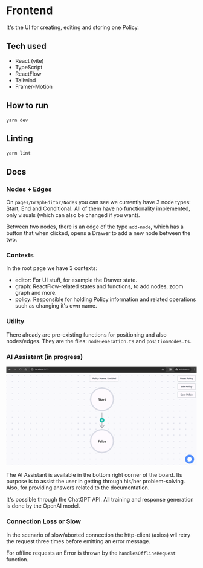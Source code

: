 # Frontend

It's the UI for creating, editing and storing one Policy. 

## Tech used

- React (vite)
- TypeScript
- ReactFlow
- Tailwind
- Framer-Motion

## How to run

```shell
yarn dev
```
## Linting

```shell
yarn lint
```

## Docs

### Nodes + Edges

On `pages/GraphEditor/Nodes` you can see we currently have 3 node types: Start,
End and Conditional. All of them have no functionality implemented, only visuals
(which can also be changed if you want).

Between two nodes, there is an edge of the type `add-node`, which has a button
that when clicked, opens a Drawer to add a new node between the two.

### Contexts

In the root page we have 3 contexts:

- editor: For UI stuff, for example the Drawer state.
- graph: ReactFlow-related states and functions, to add nodes, zoom graph and
  more.
- policy: Responsible for holding Policy information and related operations such as changing it's own name.

### Utility

There already are pre-existing functions for
positioning and also nodes/edges. They are the files: `nodeGeneration.ts` and
`positionNodes.ts`.

### AI Assistant (in progress)

<div align="center">
  <img  alt="ai-assistant-gif" src="./ai-assistant.gif">
</div>

The AI Assistant is available in the bottom right corner of the board. Its purpose is to assist the user in getting through his/her problem-solving. Also, for providing answers related to the documentation. 

It's possible through the ChatGPT API. All training and response generation is done by the OpenAI model. 

### Connection Loss or Slow

In the scenario of slow/aborted connection the http-client (axios) wll retry the request three times before emitting an error message. 

For offline requests an Error is thrown by the `handlesOfflineRequest` function.